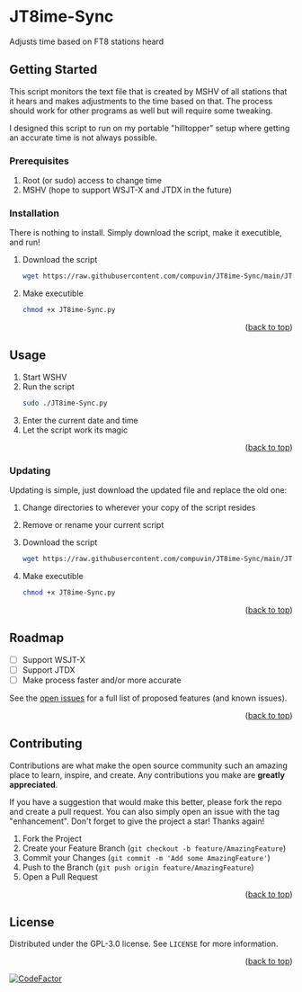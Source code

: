 <a name="readme-top"></a>
# JT8ime-Sync
Adjusts time based on FT8 stations heard

<!-- GETTING STARTED -->
## Getting Started

This script monitors the text file that is created by MSHV of all stations that it hears and makes adjustments to the time based on that. The process should work for other programs as well but will require some tweaking.

I designed this script to run on my portable "hilltopper" setup where getting an accurate time is  not always possible.

### Prerequisites

1. Root (or sudo) access to change time
2. MSHV (hope to support WSJT-X and JTDX in the future)

### Installation

There is nothing to install. Simply download the script, make it executible, and run!

1. Download the script
   ```sh
   wget https://raw.githubusercontent.com/compuvin/JT8ime-Sync/main/JT8ime-Sync.py
   ```
2. Make executible
   ```sh
   chmod +x JT8ime-Sync.py
   ```

<p align="right">(<a href="#readme-top">back to top</a>)</p>



<!-- USAGE EXAMPLES -->
## Usage

1. Start WSHV
2. Run the script
   ```sh
   sudo ./JT8ime-Sync.py
   ```
3. Enter the current date and time
4. Let the script work its magic

<p align="right">(<a href="#readme-top">back to top</a>)</p>

### Updating

Updating is simple, just download the updated file and replace the old one:

1. Change directories to wherever your copy of the script resides

2. Remove or rename your current script
3. Download the script
   ```sh
   wget https://raw.githubusercontent.com/compuvin/JT8ime-Sync/main/JT8ime-Sync.py
   ```
4. Make executible
   ```sh
   chmod +x JT8ime-Sync.py
   ```

<p align="right">(<a href="#readme-top">back to top</a>)</p>

<!-- ROADMAP -->
## Roadmap

- [ ] Support WSJT-X
- [ ] Support JTDX
- [ ] Make process faster and/or more accurate

See the [open issues](https://github.com/compuvin/SoftwareMatrix/issues) for a full list of proposed features (and known issues).

<p align="right">(<a href="#readme-top">back to top</a>)</p>



<!-- CONTRIBUTING -->
## Contributing

Contributions are what make the open source community such an amazing place to learn, inspire, and create. Any contributions you make are **greatly appreciated**.

If you have a suggestion that would make this better, please fork the repo and create a pull request. You can also simply open an issue with the tag "enhancement".
Don't forget to give the project a star! Thanks again!

1. Fork the Project
2. Create your Feature Branch (`git checkout -b feature/AmazingFeature`)
3. Commit your Changes (`git commit -m 'Add some AmazingFeature'`)
4. Push to the Branch (`git push origin feature/AmazingFeature`)
5. Open a Pull Request

<p align="right">(<a href="#readme-top">back to top</a>)</p>



<!-- LICENSE -->
## License

Distributed under the GPL-3.0 license. See `LICENSE` for more information.

<p align="right">(<a href="#readme-top">back to top</a>)</p>

[![CodeFactor](https://www.codefactor.io/repository/github/compuvin/jt8ime-sync/badge)](https://www.codefactor.io/repository/github/compuvin/jt8ime-sync)
